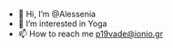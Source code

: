 - 👋 Hi, I’m @Alessenia
- 👀 I’m interested in Yoga
- 📫 How to reach me p19vade@ionio.gr

<!---
Alessenia/Alessenia is a ✨ special ✨ repository because its `README.md` (this file) appears on your GitHub profile.
You can click the Preview link to take a look at your changes.
- 🌱 I’m currently learning ...
- 💞️ I’m looking to collaborate on ...

--->
